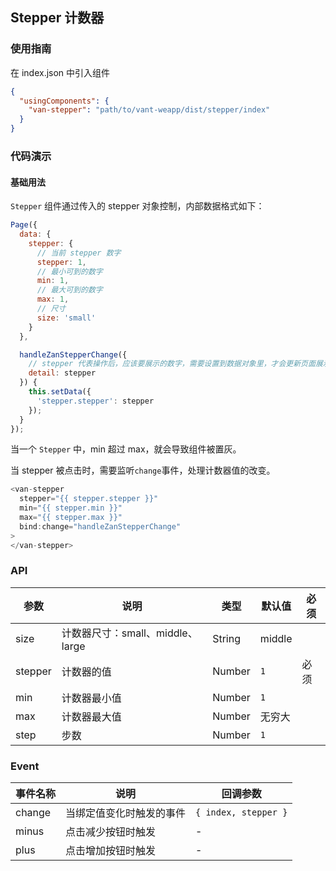 ## Stepper 计数器

### 使用指南
在 index.json 中引入组件
```json
{
  "usingComponents": {
    "van-stepper": "path/to/vant-weapp/dist/stepper/index"
  }
}
```

### 代码演示

#### 基础用法
`Stepper` 组件通过传入的 stepper 对象控制，内部数据格式如下：
```js
Page({
  data: {
    stepper: {
      // 当前 stepper 数字
      stepper: 1,
      // 最小可到的数字
      min: 1,
      // 最大可到的数字
      max: 1,
      // 尺寸
      size: 'small'
    }
  },

  handleZanStepperChange({
    // stepper 代表操作后，应该要展示的数字，需要设置到数据对象里，才会更新页面展示
    detail: stepper
  }) {
    this.setData({
      'stepper.stepper': stepper
    });
  }
});
```

当一个 `Stepper` 中，min 超过 max，就会导致组件被置灰。

当 stepper 被点击时，需要监听`change`事件，处理计数器值的改变。

```js
<van-stepper
  stepper="{{ stepper.stepper }}"
  min="{{ stepper.min }}"
  max="{{ stepper.max }}"
  bind:change="handleZanStepperChange"
>
</van-stepper>
```

### API

| 参数       | 说明      | 类型       | 默认值       | 必须      |
|-----------|-----------|-----------|-------------|-------------|
| size | 计数器尺寸：small、middle、large | String | middle | |
| stepper | 计数器的值 | Number | `1` | 必须 |
| min | 计数器最小值 | Number | `1` | |
| max | 计数器最大值 | Number | 无穷大 | |
| step | 步数 | Number | `1` | |

### Event

| 事件名称       | 说明      | 回调参数       |
|-----------|-----------|-----------|
| change | 当绑定值变化时触发的事件 | `{ index, stepper }` |
| minus | 点击减少按钮时触发 | - |
| plus | 点击增加按钮时触发 | - |
